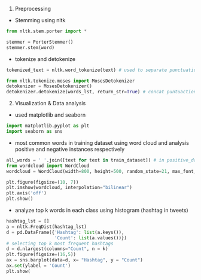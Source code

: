 1. Preprocessing
* Stemming using nltk
```python
from nltk.stem.porter import *

stemmer = PorterStemmer()
stemmer.stem(word)
```

* tokenize and detokenize
```python
tokenized_text = nltk.word_tokenize(text) # used to separate punctuations and words

from nltk.tokenize.moses import MosesDetokenizer
detokenizer = MosesDetokenizer()
detokenizer.detokenize(words_lst, return_str=True) # concat puntuactions and words, recover original string
```

2. Visualization & Data analysis
* used matplotlib and seaborn
```python
import matplotlib.pyplot as plt
import seaborn as sns
```

* most common words in training dataset using word cloud
and analysis positive and negative instances respectively
```python
all_words = ' '.join([text for text in train_dataset]) # in positive_dataset | in negative_dataset
from wordcloud import WordCloud
wordcloud = WordCloud(width=800, height=500, random_state=21, max_font_size=110).generate(all_words)

plt.figure(figsize=(10, 7))
plt.imshow(wordcloud, interpolation="bilinear")
plt.axis('off')
plt.show()
```
* analyze top k words in each class using histogram (hashtag in tweets)
```python
hashtag_lst = []
a = nltk.FreqDist(hashtag_lst)
d = pd.DataFrame({'Hashtag': list(a.keys()),
                  'Count': list(a.values())})
# selecting top k most frequent hashtags     
d = d.nlargest(columns="Count", n = k) 
plt.figure(figsize=(16,5))
ax = sns.barplot(data=d, x= "Hashtag", y = "Count")
ax.set(ylabel = 'Count')
plt.show(
```
